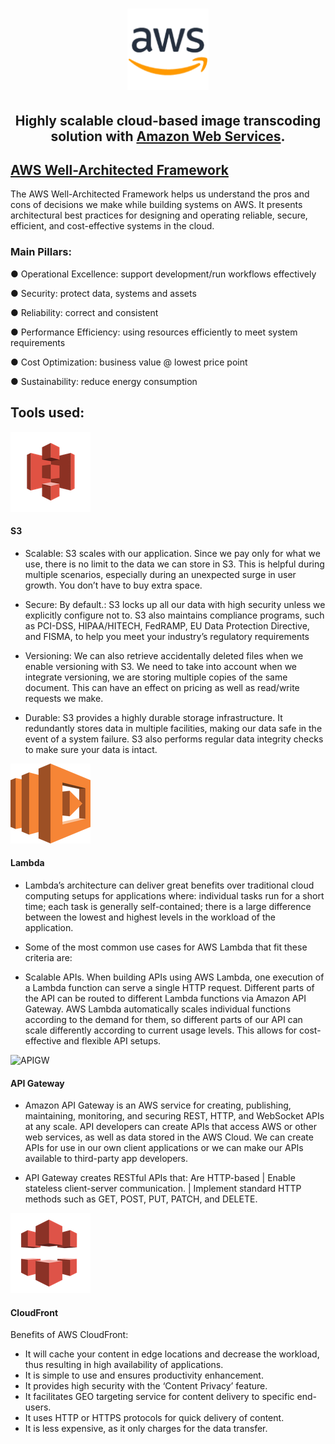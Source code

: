 <h1 align="center"><img src="/assets/aws.png" alt="AWS" width=130 height=130></h1>

<h2 align="center">Highly scalable cloud-based image transcoding solution with <a href="https://aws.amazon.com/" target="_blank">Amazon Web Services</a>.</h2>

## [AWS Well-Architected Framework](https://docs.aws.amazon.com/wellarchitected/latest/framework/welcome.html)

The AWS Well-Architected Framework helps us understand the pros and cons of decisions we make while building systems on AWS. It presents architectural best practices for designing and operating reliable, secure, efficient, and cost-effective systems in the cloud.

### Main Pillars:

● Operational Excellence: support development/run workflows effectively 

● Security: protect data, systems and assets

● Reliability: correct and consistent

● Performance Efficiency: using resources efficiently to meet system requirements

● Cost Optimization: business value @ lowest price point

● Sustainability: reduce energy consumption

## Tools used:
![S3](/assets/s3.png)
#### S3
- Scalable: S3 scales with our application. Since we pay only for what we use, there is no limit to the data we can store in S3.
This is helpful during multiple scenarios, especially during an unexpected surge in user growth. You don’t have to buy extra space. 

- Secure: By default.: S3 locks up all our data with high security unless we explicitly configure not to. S3 also maintains compliance programs, such as PCI-DSS, HIPAA/HITECH, FedRAMP, EU Data Protection Directive, and FISMA, to help you meet your industry’s regulatory requirements

- Versioning: We can also retrieve accidentally deleted files when we enable versioning with S3. We need to take into account when we integrate versioning, we are storing multiple copies of the same document. This can have an effect on pricing as well as read/write requests we make.

- Durable: S3 provides a highly durable storage infrastructure. It redundantly stores data in multiple facilities, making our data safe in the event of a system failure. S3 also performs regular data integrity checks to make sure your data is intact.

![Lambda](/assets/aws-lambda.png)
#### Lambda
- Lambda’s architecture can deliver great benefits over traditional cloud computing setups for applications where: individual tasks run for a short time;
each task is generally self-contained; there is a large difference between the lowest and highest levels in the workload of the application.

- Some of the most common use cases for AWS Lambda that fit these criteria are: 
- Scalable APIs. When building APIs using AWS Lambda, one execution of a Lambda function can serve a single HTTP request. Different parts of the API can be routed to different Lambda functions via Amazon API Gateway. AWS Lambda automatically scales individual functions according to the demand for them, so different parts of our API can scale differently according to current usage levels. This allows for cost-effective and flexible API setups.

![APIGW](/assets/)
#### API Gateway
- Amazon API Gateway is an AWS service for creating, publishing, maintaining, monitoring, and securing REST, HTTP, and WebSocket APIs at any scale. API developers can create APIs that access AWS or other web services, as well as data stored in the AWS Cloud. We can create APIs for use in our own client applications or we can make our APIs available to third-party app developers. 

- API Gateway creates RESTful APIs that: Are HTTP-based | Enable stateless client-server communication. | Implement standard HTTP methods such as GET, POST, PUT, PATCH, and DELETE.

![Cloudfront](/assets/cf.png)
#### CloudFront
Benefits of AWS CloudFront:
- It will cache your content in edge locations and decrease the workload, thus resulting in high availability of applications.
- It is simple to use and ensures productivity enhancement.
- It provides high security with the ‘Content Privacy’ feature.
- It facilitates GEO targeting service for content delivery to specific end-users.
- It uses HTTP or HTTPS protocols for quick delivery of content.
- It is less expensive, as it only charges for the data transfer.




